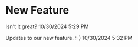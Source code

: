 # New Feature

Isn't it great?
10/30/2024 5:29 PM

Updates to our new feature. :-)
10/30/2024 5:32 PM